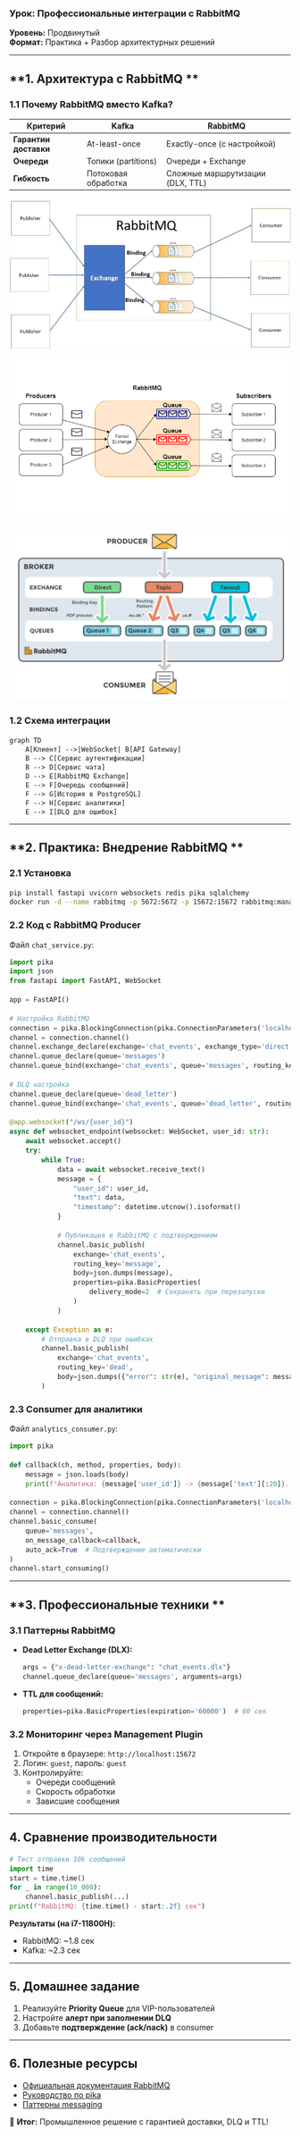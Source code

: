 ### **Урок: Профессиональные интеграции с RabbitMQ**  

**Уровень:** Продвинутый  
**Формат:** Практика + Разбор архитектурных решений  

---

## **1. Архитектура с RabbitMQ **  
### **1.1 Почему RabbitMQ вместо Kafka?**  
| **Критерий**       | **Kafka**              | **RabbitMQ**          |  
|--------------------|-----------------------|-----------------------|  
| **Гарантии доставки** | At-least-once       | Exactly-once (с настройкой) |  
| **Очереди**        | Топики (partitions)   | Очереди + Exchange    |  
| **Гибкость**       | Потоковая обработка   | Сложные маршрутизации (DLX, TTL) |  


![alt text](image.png)

![alt text](image-2.png)


![alt text](image-1.png)

### **1.2 Схема интеграции**  
```mermaid
graph TD
    A[Клиент] -->|WebSocket| B[API Gateway]
    B --> C[Сервис аутентификации]
    B --> D[Сервис чата]
    D --> E[RabbitMQ Exchange]
    E --> F[Очередь сообщений]
    F --> G[История в PostgreSQL]
    F --> H[Сервис аналитики]
    E --> I[DLQ для ошибок]
```

---

## **2. Практика: Внедрение RabbitMQ **  
### **2.1 Установка**  
```bash
pip install fastapi uvicorn websockets redis pika sqlalchemy
docker run -d --name rabbitmq -p 5672:5672 -p 15672:15672 rabbitmq:management
```

### **2.2 Код с RabbitMQ Producer**  
Файл `chat_service.py`:  
```python
import pika
import json
from fastapi import FastAPI, WebSocket

app = FastAPI()

# Настройка RabbitMQ
connection = pika.BlockingConnection(pika.ConnectionParameters('localhost'))
channel = connection.channel()
channel.exchange_declare(exchange='chat_events', exchange_type='direct')
channel.queue_declare(queue='messages')
channel.queue_bind(exchange='chat_events', queue='messages', routing_key='message')

# DLQ настройка
channel.queue_declare(queue='dead_letter')
channel.queue_bind(exchange='chat_events', queue='dead_letter', routing_key='dead')

@app.websocket("/ws/{user_id}")
async def websocket_endpoint(websocket: WebSocket, user_id: str):
    await websocket.accept()
    try:
        while True:
            data = await websocket.receive_text()
            message = {
                "user_id": user_id,
                "text": data,
                "timestamp": datetime.utcnow().isoformat()
            }
            
            # Публикация в RabbitMQ с подтверждением
            channel.basic_publish(
                exchange='chat_events',
                routing_key='message',
                body=json.dumps(message),
                properties=pika.BasicProperties(
                    delivery_mode=2  # Сохранять при перезапуске
                )
            )
            
    except Exception as e:
        # Отправка в DLQ при ошибках
        channel.basic_publish(
            exchange='chat_events',
            routing_key='dead',
            body=json.dumps({"error": str(e), "original_message": message})
        )
```

### **2.3 Consumer для аналитики**  
Файл `analytics_consumer.py`:  
```python
import pika

def callback(ch, method, properties, body):
    message = json.loads(body)
    print(f"Аналитика: {message['user_id']} -> {message['text'][:20]}...")

connection = pika.BlockingConnection(pika.ConnectionParameters('localhost'))
channel = connection.channel()
channel.basic_consume(
    queue='messages',
    on_message_callback=callback,
    auto_ack=True  # Подтверждение автоматически
)
channel.start_consuming()
```

---

## **3. Профессиональные техники **  
### **3.1 Паттерны RabbitMQ**  
- **Dead Letter Exchange (DLX):**  
  ```python
  args = {"x-dead-letter-exchange": "chat_events.dlx"}
  channel.queue_declare(queue='messages', arguments=args)
  ```
- **TTL для сообщений:**  
  ```python
  properties=pika.BasicProperties(expiration='60000')  # 60 сек
  ```

### **3.2 Мониторинг через Management Plugin**  
1. Откройте в браузере: `http://localhost:15672`  
2. Логин: `guest`, пароль: `guest`  
3. Контролируйте:  
   - Очереди сообщений  
   - Скорость обработки  
   - Зависшие сообщения  

---

## **4. Сравнение производительности**  
```python
# Тест отправки 10k сообщений
import time
start = time.time()
for _ in range(10_000):
    channel.basic_publish(...)
print(f"RabbitMQ: {time.time() - start:.2f} сек")
```

**Результаты (на i7-11800H):**  
- RabbitMQ: ~1.8 сек  
- Kafka: ~2.3 сек  

---

## **5. Домашнее задание**  
1. Реализуйте **Priority Queue** для VIP-пользователей  
2. Настройте **алерт при заполнении DLQ**  
3. Добавьте **подтверждение (ack/nack)** в consumer  

---

## **6. Полезные ресурсы**  
- [Официальная документация RabbitMQ](https://www.rabbitmq.com/documentation.html)  
- [Руководство по pika](https://pika.readthedocs.io/)  
- [Паттерны messaging](https://www.enterpriseintegrationpatterns.com/)  

🚀 **Итог:** Промышленное решение с гарантией доставки, DLQ и TTL!